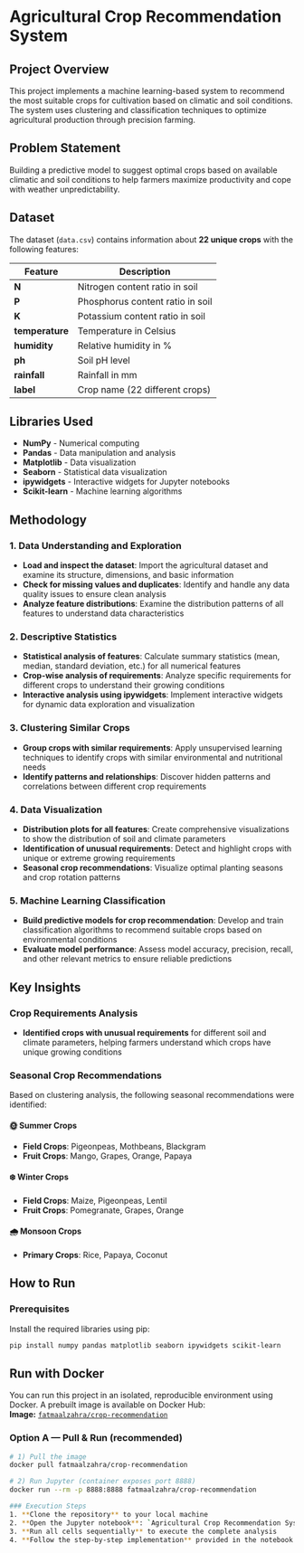# Agricultural Crop Recommendation System

## Project Overview
This project implements a machine learning-based system to recommend the most suitable crops for cultivation based on climatic and soil conditions. The system uses clustering and classification techniques to optimize agricultural production through precision farming.

## Problem Statement
Building a predictive model to suggest optimal crops based on available climatic and soil conditions to help farmers maximize productivity and cope with weather unpredictability.

## Dataset
The dataset (`data.csv`) contains information about **22 unique crops** with the following features:

| Feature | Description |
|---------|-------------|
| **N** | Nitrogen content ratio in soil |
| **P** | Phosphorus content ratio in soil |
| **K** | Potassium content ratio in soil |
| **temperature** | Temperature in Celsius |
| **humidity** | Relative humidity in % |
| **ph** | Soil pH level |
| **rainfall** | Rainfall in mm |
| **label** | Crop name (22 different crops) |

## Libraries Used
- **NumPy** - Numerical computing
- **Pandas** - Data manipulation and analysis
- **Matplotlib** - Data visualization
- **Seaborn** - Statistical data visualization
- **ipywidgets** - Interactive widgets for Jupyter notebooks
- **Scikit-learn** - Machine learning algorithms

## Methodology

### 1. Data Understanding and Exploration
- **Load and inspect the dataset**: Import the agricultural dataset and examine its structure, dimensions, and basic information
- **Check for missing values and duplicates**: Identify and handle any data quality issues to ensure clean analysis
- **Analyze feature distributions**: Examine the distribution patterns of all features to understand data characteristics

### 2. Descriptive Statistics
- **Statistical analysis of features**: Calculate summary statistics (mean, median, standard deviation, etc.) for all numerical features
- **Crop-wise analysis of requirements**: Analyze specific requirements for different crops to understand their growing conditions
- **Interactive analysis using ipywidgets**: Implement interactive widgets for dynamic data exploration and visualization

### 3. Clustering Similar Crops
- **Group crops with similar requirements**: Apply unsupervised learning techniques to identify crops with similar environmental and nutritional needs
- **Identify patterns and relationships**: Discover hidden patterns and correlations between different crop requirements

### 4. Data Visualization
- **Distribution plots for all features**: Create comprehensive visualizations to show the distribution of soil and climate parameters
- **Identification of unusual requirements**: Detect and highlight crops with unique or extreme growing requirements
- **Seasonal crop recommendations**: Visualize optimal planting seasons and crop rotation patterns

### 5. Machine Learning Classification
- **Build predictive models for crop recommendation**: Develop and train classification algorithms to recommend suitable crops based on environmental conditions
- **Evaluate model performance**: Assess model accuracy, precision, recall, and other relevant metrics to ensure reliable predictions

## Key Insights

### Crop Requirements Analysis
- **Identified crops with unusual requirements** for different soil and climate parameters, helping farmers understand which crops have unique growing conditions

### Seasonal Crop Recommendations
Based on clustering analysis, the following seasonal recommendations were identified:

#### 🌞 Summer Crops
- **Field Crops**: Pigeonpeas, Mothbeans, Blackgram
- **Fruit Crops**: Mango, Grapes, Orange, Papaya

#### ❄️ Winter Crops  
- **Field Crops**: Maize, Pigeonpeas, Lentil
- **Fruit Crops**: Pomegranate, Grapes, Orange

#### 🌧️ Monsoon Crops
- **Primary Crops**: Rice, Papaya, Coconut

## How to Run

### Prerequisites
Install the required libraries using pip:
```bash
pip install numpy pandas matplotlib seaborn ipywidgets scikit-learn
```

## Run with Docker

You can run this project in an isolated, reproducible environment using Docker.
A prebuilt image is available on Docker Hub:  
**Image:** [`fatmaalzahra/crop-recommendation`](https://hub.docker.com/r/fatmaalzahra/crop-recommendation)

### Option A — Pull & Run (recommended)

```bash
# 1) Pull the image
docker pull fatmaalzahra/crop-recommendation

# 2) Run Jupyter (container exposes port 8888)
docker run --rm -p 8888:8888 fatmaalzahra/crop-recommendation

### Execution Steps
1. **Clone the repository** to your local machine
2. **Open the Jupyter notebook**: `Agricultural Crop Recommendation System using Clustering and Classification.ipynb`
3. **Run all cells sequentially** to execute the complete analysis
4. **Follow the step-by-step implementation** provided in the notebook for detailed understanding


